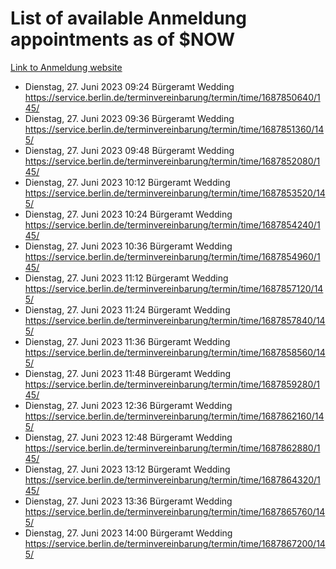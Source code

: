 # List of available Anmeldung appointments as of $NOW
[Link to Anmeldung website](https://service.berlin.de/terminvereinbarung/termin/tag.php?termin=1&anliegen[]=120686&dienstleisterlist=122210,122217,327316,122219,327312,122227,327314,122231,327346,122243,327348,122254,122252,329742,122260,329745,122262,329748,122271,327278,122273,327274,122277,327276,330436,122280,327294,122282,327290,122284,327292,122291,327270,122285,327266,122286,327264,122296,327268,150230,329760,122297,327286,122294,327284,122312,329763,122314,329775,122304,327330,122311,327334,122309,327332,317869,122281,327352,122279,329772,122283,122276,327324,122274,327326,122267,329766,122246,327318,122251,327320,122257,327322,122208,327298,122226,327300&herkunft=http%3A%2F%2Fservice.berlin.de%2Fdienstleistung%2F120686%2F)
- Dienstag, 27. Juni 2023 09:24 Bürgeramt Wedding https://service.berlin.de/terminvereinbarung/termin/time/1687850640/145/
- Dienstag, 27. Juni 2023 09:36 Bürgeramt Wedding https://service.berlin.de/terminvereinbarung/termin/time/1687851360/145/
- Dienstag, 27. Juni 2023 09:48 Bürgeramt Wedding https://service.berlin.de/terminvereinbarung/termin/time/1687852080/145/
- Dienstag, 27. Juni 2023 10:12 Bürgeramt Wedding https://service.berlin.de/terminvereinbarung/termin/time/1687853520/145/
- Dienstag, 27. Juni 2023 10:24 Bürgeramt Wedding https://service.berlin.de/terminvereinbarung/termin/time/1687854240/145/
- Dienstag, 27. Juni 2023 10:36 Bürgeramt Wedding https://service.berlin.de/terminvereinbarung/termin/time/1687854960/145/
- Dienstag, 27. Juni 2023 11:12 Bürgeramt Wedding https://service.berlin.de/terminvereinbarung/termin/time/1687857120/145/
- Dienstag, 27. Juni 2023 11:24 Bürgeramt Wedding https://service.berlin.de/terminvereinbarung/termin/time/1687857840/145/
- Dienstag, 27. Juni 2023 11:36 Bürgeramt Wedding https://service.berlin.de/terminvereinbarung/termin/time/1687858560/145/
- Dienstag, 27. Juni 2023 11:48 Bürgeramt Wedding https://service.berlin.de/terminvereinbarung/termin/time/1687859280/145/
- Dienstag, 27. Juni 2023 12:36 Bürgeramt Wedding https://service.berlin.de/terminvereinbarung/termin/time/1687862160/145/
- Dienstag, 27. Juni 2023 12:48 Bürgeramt Wedding https://service.berlin.de/terminvereinbarung/termin/time/1687862880/145/
- Dienstag, 27. Juni 2023 13:12 Bürgeramt Wedding https://service.berlin.de/terminvereinbarung/termin/time/1687864320/145/
- Dienstag, 27. Juni 2023 13:36 Bürgeramt Wedding https://service.berlin.de/terminvereinbarung/termin/time/1687865760/145/
- Dienstag, 27. Juni 2023 14:00 Bürgeramt Wedding https://service.berlin.de/terminvereinbarung/termin/time/1687867200/145/
